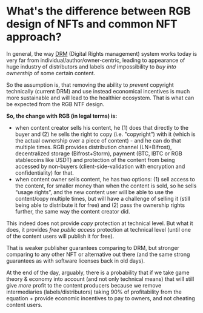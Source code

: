 # What's the difference between RGB design of NFTs and common NFT approach?

In general, the way [DRM](https://en.wikipedia.org/wiki/Digital_rights_management) \(Digital Rights management\) system works today is very far from individual/author/owner-centric, leading to appearance of huge industry of distributors and labels _and_ impossibility to _buy into ownership_ of some certain content.   

So the assumption is, that removing the ability to _prevent_ copyright technically \(current DRM\) and use instead economical incentives is much more sustainable and will lead to the healthier ecosystem. That is what can be expected from the RGB NTF design.

**So, the change with RGB \(in legal terms\) is:**

* when content creator sells his content, he \(1\) does that directly to the buyer and \(2\) he sells the right to copy \(i.e. "copyright”\) with it \(which is the actual ownership over a piece of content\) - and he can do that multiple times. RGB provides distribution channel \(LN+Bifrost\), decentralized storage \(Bifrost+Storm\), payment \(BTC, lBTC or RGB stablecoins like USDT\) and protection of the content from being accessed by non-buyers \(client-side-validation with encryption and confidentiality\) for that.
* when content owner sells content, he has two options: \(1\) sell access to the content, for smaller money than when the content is sold, so he sells “usage rights”, and the new content user will be able to use the content/copy multiple times, but will have a challenge of selling it \(still being able to distribute it for free\) and \(2\) pass the ownership rights further, the same way the content creator did.

This indeed does not provide _copy_ protection at technical level. But what it does, it provides _free public access_ protection at technical level \(until one of the content users will publish it for free\).

That is weaker publisher guarantees comparing to DRM, but stronger comparing to any other NFT or alternative out there \(and the same strong guarantees as with software licenses back in old days\).

At the end of the day, arguably, there is a probability that if we take game theory & economy into account \(and not only technical means\) that will still give _more_ profit to the content producers because we remove intermediaries \(labels/distributors\) taking 90% of profitability from the equation + provide economic incentives to pay to owners, and not cheating content users.
